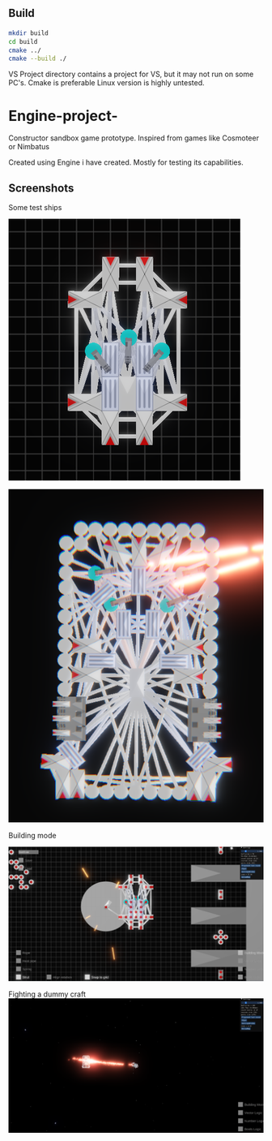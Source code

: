 ## Build

```bash
mkdir build
cd build
cmake ../
cmake --build ./
```
VS Project directory contains a project for VS, but it may not run on some PC's. Cmake is preferable 
Linux version is highly untested.
# Engine-project-
Constructor sandbox game prototype. Inspired from games like Cosmoteer or Nimbatus

Created using Engine i have created. Mostly for testing its capabilities.

## Screenshots
Some test ships

![github3](https://github.com/gfifgfifofich/Engine-project-/blob/main/VS%20project/Textures/craft1.png)

![github3](https://github.com/gfifgfifofich/Engine-project-/blob/main/VS%20project/Textures/craft2.png)

Building mode

![github3](https://github.com/gfifgfifofich/Engine-project-/blob/main/VS%20project/Textures/Screenshot_3.png)

Fighting a dummy craft
![github3](https://github.com/gfifgfifofich/Engine-project-/blob/main/VS%20project/Textures/Screenshot_1.png)
